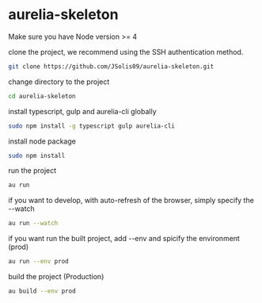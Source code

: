 # aurelia-skeleton

Make sure you have Node version >= 4

clone the project, we recommend using the SSH authentication method.
```bash
git clone https://github.com/JSolis09/aurelia-skeleton.git
```
change directory to the project
```bash
cd aurelia-skeleton
```
install typescript, gulp and aurelia-cli globally
```bash
sudo npm install -g typescript gulp aurelia-cli
```
install node package
```bash
sudo npm install
```
run the project
```bash
au run
```
if you want to develop, with auto-refresh of the browser, simply specify the --watch
```bash
au run --watch
```
if you want run the built project, add  --env and spicify the environment (prod)
```bash
au run --env prod
```
build the project (Production)
```bash
au build --env prod
```






